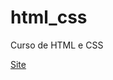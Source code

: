 # html_css
 Curso de HTML e CSS


 <a href="https://andrerochadsr.github.io/projeto-android/" target="_blank">Site</a>